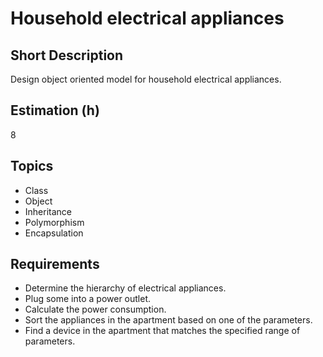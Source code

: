 # Household electrical appliances

## Short Description

Design object oriented model for household electrical appliances.

## Estimation (h)

8

## Topics

* Class
* Object
* Inheritance
* Polymorphism
* Encapsulation

## Requirements

* Determine the hierarchy of electrical appliances.
* Plug some into a power outlet.
* Calculate the power consumption.
* Sort the appliances in the apartment based on one of the parameters.
* Find a device in the apartment that matches the specified range of parameters.
